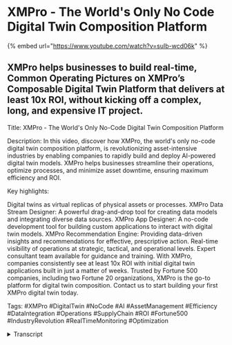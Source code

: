 # XMPro - The World's Only No Code Digital Twin Composition Platform
{% embed url="https://www.youtube.com/watch?v=suIb-wcd06k" %}

XMPro helps businesses to build real-time, Common Operating Pictures on XMPro’s Composable Digital Twin Platform that delivers at least 10x ROI, without kicking off a complex, long, and expensive IT project.
----
Title: XMPro - The World's Only No-Code Digital Twin Composition Platform

Description: In this video, discover how XMPro, the world's only no-code digital twin composition platform, is revolutionizing asset-intensive industries by enabling companies to rapidly build and deploy AI-powered digital twin models. XMPro helps businesses streamline their operations, optimize processes, and minimize asset downtime, ensuring maximum efficiency and ROI.

Key highlights:

Digital twins as virtual replicas of physical assets or processes.
XMPro Data Stream Designer: A powerful drag-and-drop tool for creating data models and integrating diverse data sources.
XMPro App Designer: A no-code development tool for building custom applications to interact with digital twin models.
XMPro Recommendation Engine: Providing data-driven insights and recommendations for effective, prescriptive action.
Real-time visibility of operations at strategic, tactical, and operational levels.
Expert consultant team available for guidance and training.
With XMPro, companies consistently see at least 10x ROI with initial digital twin applications built in just a matter of weeks. Trusted by Fortune 500 companies, including two Fortune 20 organizations, XMPro is the go-to platform for digital twin composition. Contact us to start building your first XMPro digital twin today.

Tags: #XMPro #DigitalTwin #NoCode #AI #AssetManagement #Efficiency #DataIntegration #Operations #SupplyChain #ROI #Fortune500 #IndustryRevolution #RealTimeMonitoring #Optimization
<details>
<summary>Transcript</summary>in any asset intensive industry every

minute counts unexpected events can

Blindside businesses and cause Ripple

effects that impact the entire supply

chain that's why companies are turning

to digital twins to help them streamline

their operations a digital twin is a

virtual replica of a physical asset or

process it allows companies to simulate

Monitor and optimize their operations in

real time but not all digital twin

Solutions are created

equal that's where XM Pro comes in XM

Pro is the world's only noode digital

twin composition platform that enables

companies to rapidly build and deploy AI

power digital twin

models the solution includes several

powerful components to streamline the

process the XM Pro Data stream designer

is a powerful drag and drop tool that

enable subject matter experts to create

data models and integrate diverse data

from a wide range of sources

this tool allows businesses to create

accurate and comprehensive digital twin

models that reflect the complex

interdependencies between machines and

processes within their

operations the XM Pro app designer is a

no code development tool that enables

subject matter experts to build custom

applications that can be used to

interact with digital twin models these

applications can be used to Monitor and

control operations in real time while

also providing real-time feedback on

performance the XM Pro recommendation

engine provides insights and

recommendations for Effective and

prescriptive action by providing

datadriven recommendations companies can

make informed decisions to improve

efficiency and reduce asset

downtime companies that deploy XM Pro

consistently see at least 10x Roi with

initial digital twin applications built

in only a matter of weeks this is why a

number of Fortune 500 companies and even

two Fortune 20 companies Trust XM Pro as

their digital twin composition platform

XM Pro allows companies to build a

common operating picture that integrates

all the data from various sources into a

unified event board this feature

provides real-time visibility of

operations at a strategic tactical and

operational level this enables decision

makers to identify and react to

potential issues before they

occur don't know where to begin the team

at XM Pro is ready to help you every

step of the way our expert consultant

team can guide and train your subject

matter experts to build high impact

digital twin models that feature

granular kpi and Roi

measurement contact us and start

building your first XM Pro digital twin

today

[Music]
</details>